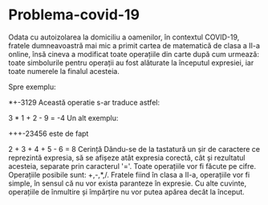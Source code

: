 # Problema-covid-19
Odata cu autoizolarea la domiciliu a oamenilor, în contextul COVID-19, fratele dumneavoastră mai mic a primit cartea de matematică de clasa a II-a online, însă cineva a modificat toate operațiile din carte după cum urmează: toate simbolurile pentru operații au fost alăturate la începutul expresiei, iar toate numerele la finalul acesteia.


Spre exemplu:

*+-3129
Această operatie s-ar traduce astfel:

3 * 1 + 2 - 9 = -4
Un alt exemplu:

+++-23456
este de fapt

2 + 3 + 4 + 5 - 6 = 8
Cerință
Dându-se de la tastatură un șir de caractere ce reprezintă expresia, să se afișeze atât expresia corectă, cât și rezultatul acesteia, separate prin caracterul '='.
Toate operațiile vor fi făcute pe cifre. Operațiile posibile sunt: +,-,*,/. Fratele fiind în clasa a II-a, operațiile vor fi simple, în sensul că nu vor exista paranteze în expresie. Cu alte cuvinte, operațiile de înmultire și împărțire nu vor putea apărea decât la început.
